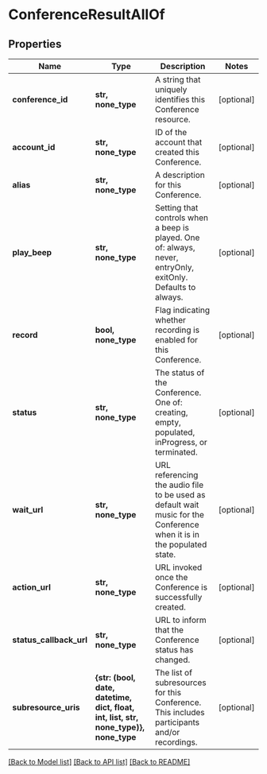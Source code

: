 # ConferenceResultAllOf

## Properties
Name | Type | Description | Notes
------------ | ------------- | ------------- | -------------
**conference_id** | **str, none_type** | A string that uniquely identifies this Conference resource. | [optional] 
**account_id** | **str, none_type** | ID of the account that created this Conference. | [optional] 
**alias** | **str, none_type** | A description for this Conference. | [optional] 
**play_beep** | **str, none_type** | Setting that controls when a beep is played. One of: always, never, entryOnly, exitOnly. Defaults to always. | [optional] 
**record** | **bool, none_type** | Flag indicating whether recording is enabled for this Conference. | [optional] 
**status** | **str, none_type** | The status of the Conference. One of: creating, empty, populated, inProgress, or terminated. | [optional] 
**wait_url** | **str, none_type** | URL referencing the audio file to be used as default wait music for the Conference when it is in the populated state. | [optional] 
**action_url** | **str, none_type** | URL invoked once the Conference is successfully created. | [optional] 
**status_callback_url** | **str, none_type** | URL to inform that the Conference status has changed. | [optional] 
**subresource_uris** | **{str: (bool, date, datetime, dict, float, int, list, str, none_type)}, none_type** | The list of subresources for this Conference. This includes participants and/or recordings. | [optional] 

[[Back to Model list]](../README.md#documentation-for-models) [[Back to API list]](../README.md#documentation-for-api-endpoints) [[Back to README]](../README.md)


